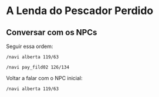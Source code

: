 # A Lenda do Pescador Perdido

## Conversar com os NPCs
Seguir essa ordem: 

```
/navi alberta 119/63
```
```
/navi pay_fild02 126/134
```

Voltar a falar com o NPC inicial:
```
/navi alberta 119/63
```
